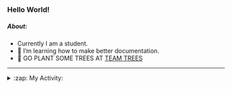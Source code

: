 ### Hello World!

##### About:
- Currently I am a student.
- 🌱 I’m learning how to make better documentation.
- 🌱 GO PLANT SOME TREES AT [TEAM TREES](https://teamtrees.org/)

---
<details>
  <summary>:zap: My Activity:</summary>
  
<!--START_SECTION:waka-->
![Code Time](http://img.shields.io/badge/Code%20Time-1%2C159%20hrs%2016%20mins-blue)

**I'm a Night 🦉** 

```text
🌞 Morning                1756 commits        ██░░░░░░░░░░░░░░░░░░░░░░░   09.87 % 
🌆 Daytime                6121 commits        █████████░░░░░░░░░░░░░░░░   34.40 % 
🌃 Evening                5077 commits        ███████░░░░░░░░░░░░░░░░░░   28.54 % 
🌙 Night                  4838 commits        ███████░░░░░░░░░░░░░░░░░░   27.19 % 
```
📅 **I'm Most Productive on Wednesday** 

```text
Monday                   2557 commits        ████░░░░░░░░░░░░░░░░░░░░░   14.37 % 
Tuesday                  2406 commits        ███░░░░░░░░░░░░░░░░░░░░░░   13.52 % 
Wednesday                4143 commits        ██████░░░░░░░░░░░░░░░░░░░   23.29 % 
Thursday                 2262 commits        ███░░░░░░░░░░░░░░░░░░░░░░   12.71 % 
Friday                   1821 commits        ███░░░░░░░░░░░░░░░░░░░░░░   10.23 % 
Saturday                 1567 commits        ██░░░░░░░░░░░░░░░░░░░░░░░   08.81 % 
Sunday                   3036 commits        ████░░░░░░░░░░░░░░░░░░░░░   17.06 % 
```


📊 **This Week I Spent My Time On** 

```text
🔥 Editors: 
VS Code                  2 hrs 38 mins       ████████████████░░░░░░░░░   63.89 % 
IntelliJ                 1 hr 29 mins        █████████░░░░░░░░░░░░░░░░   36.11 % 

🐱‍💻 Projects: 
praise                   2 hrs 37 mins       ████████████████░░░░░░░░░   63.33 % 
intro                    1 hr 29 mins        █████████░░░░░░░░░░░░░░░░   36.11 % 
CSF31                    1 min               ░░░░░░░░░░░░░░░░░░░░░░░░░   00.49 % 
giveth-dapps-v2          0 secs              ░░░░░░░░░░░░░░░░░░░░░░░░░   00.07 % 
```


 Last Updated on 14/08/2023 17:10:37 UTC
<!--END_SECTION:waka-->
</details>
